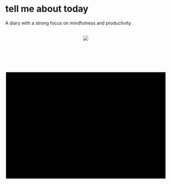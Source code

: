 # tell me about today
A diary with a strong focus on mindfulness and productivity
<br>
<br>
<p align="center"><img src="https://i.imgur.com/bENxM5d.png" data-canonical-src="https://i.imgur.com/bENxM5d.png" /></p>
<br><br><br><br>
<p align="center"><img src="/ui_gif.gif" width="500px"></p>
